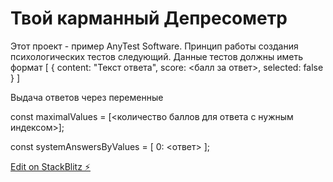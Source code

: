 # Твой карманный Депресометр

Этот проект - пример AnyTest Software. Принцип работы создания психологических тестов следующий.
Данные тестов должны иметь формат
[
 {
      content: "Текст ответа",
      score: <балл за ответ>,
      selected: false
    }
]

Выдача ответов через переменные

const maximalValues = [<количество баллов для ответа с нужным индексом>];

const systemAnswersByValues = [
  0: <ответ>
];

[Edit on StackBlitz ⚡️](https://stackblitz.com/edit/web-platform-fdbecs)
